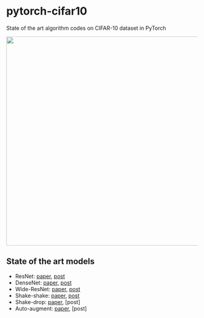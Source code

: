 # pytorch-cifar10
State of the art algorithm codes on CIFAR-10 dataset in PyTorch

<p align="center">
  <img src="https://user-images.githubusercontent.com/16641054/46775076-8b17e480-cd40-11e8-9501-89c6fbca36bd.jpg" 
width=550px>
</p>

## State of the art models

- ResNet: [paper](https://arxiv.org/pdf/1512.03385.pdf), [post](https://dnddnjs.github.io/paper/2018/10/09/resnet/)
- DenseNet: [paper](https://arxiv.org/pdf/1608.06993.pdf), [post](https://dnddnjs.github.io/paper/2018/10/11/densenet/)
- Wide-ResNet: [paper](https://arxiv.org/pdf/1605.07146.pdf), [post](https://dnddnjs.github.io/paper/2018/10/12/wide_resnet/)
- Shake-shake: [paper]( https://arxiv.org/abs/1705.07485), [post](https://dnddnjs.github.io/paper/2018/10/13/shake_shake/)
- Shake-drop: [paper](https://arxiv.org/pdf/1802.02375.pdf), [post]
- Auto-augment: [paper](https://arxiv.org/pdf/1805.09501.pdf), [post]

